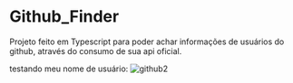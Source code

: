 # Github_Finder

Projeto feito em Typescript para poder achar informações de usuários do github, através do consumo de sua api oficial.

testando meu nome de usuário:
![github2](https://user-images.githubusercontent.com/64646796/233854722-1fef8223-747d-47e2-b331-872a379863d3.png)
